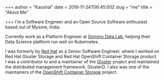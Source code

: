 +++
author = "Kaushal"
date = 2019-11-24T06:45:00Z
slug = "me"
title = "About Me"

+++
I'm a Software Engineer and an Open Source Software enthusiast based out of Mysore, India.

Currently work as a Platform Engineer at [Domino Data Lab](https://dominodatalab.com "Domino Data Lab"), helping their Data Science platform run well on Kubernetes.

I was formerly by [Red Hat](https://www.redhat.com) as a Senior Software Engineer, where I worked on Red Hat Gluster Storage and Red Hat OpenShift Container Storage product. I was a contributor to and a maintainer of the [Gluster](https://www.gluster.org) project and maintained the distributed management framework, GlusterD. I also was one of the maintainers of the [OpenShift Container Storage](https://github.com/openshift/ocs-operator "OCS Operator") project.